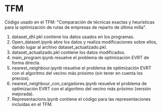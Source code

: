 # TFM
Código usado en el TFM: "Comparación de técnicas exactas y heurísticas para la optimización de rutas de empresas de reparto de última milla".

1. dataset_dhl.pkl contiene los datos usados en los programas.
2. Open_dataset.ipynb abre los datos y realiza modificaciones sobre ellos, dando lugar al archivo dataset_actualizado.pkl.
3. dataset_actualizado.pkl contiene los datos modificados.
4. main_program.ipynb resuelve el problema de optimización EVRT de forma directa.
5. nearest_neighbour.ipynb resuelve el  problema de optimización EVRT con el algoritmo del vecino más próximo (sin tener en cuenta los precios).
6. nearest_neighbour_con_cargadores.ipynb resuelve el  problema de optimización EVRT con el algoritmo del vecino más próximo (versión mejorada).
7. Representacions.ipynb contiene el código para las representaciones incluidas en el TFM.
